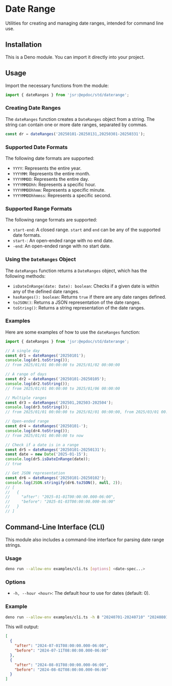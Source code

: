 # Date Range

Utilities for creating and managing date ranges, intended for command line use.

## Installation

This is a Deno module. You can import it directly into your project.

## Usage

Import the necessary functions from the module:

```typescript
import { dateRanges } from 'jsr:@epdoc/std/daterange';
```

### Creating Date Ranges

The `dateRanges` function creates a `DateRanges` object from a string. The string can contain one or more date ranges,
separated by commas.

```typescript
const dr = dateRanges('20250101-20250131,20250301-20250331');
```

### Supported Date Formats

The following date formats are supported:

- `YYYY`: Represents the entire year.
- `YYYYMM`: Represents the entire month.
- `YYYYMMDD`: Represents the entire day.
- `YYYYMMDDhh`: Represents a specific hour.
- `YYYYMMDDhhmm`: Represents a specific minute.
- `YYYYMMDDhhmmss`: Represents a specific second.

### Supported Range Formats

The following range formats are supported:

- `start-end`: A closed range. `start` and `end` can be any of the supported date formats.
- `start-`: An open-ended range with no end date.
- `-end`: An open-ended range with no start date.

### Using the `DateRanges` Object

The `dateRanges` function returns a `DateRanges` object, which has the following methods:

- `isDateInRange(date: Date): boolean`: Checks if a given date is within any of the defined date ranges.
- `hasRanges(): boolean`: Returns `true` if there are any date ranges defined.
- `toJSON()`: Returns a JSON representation of the date ranges.
- `toString()`: Returns a string representation of the date ranges.

### Examples

Here are some examples of how to use the `dateRanges` function:

```typescript
import { dateRanges } from 'jsr:@epdoc/std/daterange';

// A single day
const dr1 = dateRanges('20250101');
console.log(dr1.toString());
// from 2025/01/01 00:00:00 to 2025/01/02 00:00:00

// A range of days
const dr2 = dateRanges('20250101-20250105');
console.log(dr2.toString());
// from 2025/01/01 00:00:00 to 2025/01/06 00:00:00

// Multiple ranges
const dr3 = dateRanges('202501,202503-202504');
console.log(dr3.toString());
// from 2025/01/01 00:00:00 to 2025/02/01 00:00:00, from 2025/03/01 00:00:00 to 2025/05/01 00:00:00

// Open-ended range
const dr4 = dateRanges('20250101-');
console.log(dr4.toString());
// from 2025/01/01 00:00:00 to now

// Check if a date is in a range
const dr5 = dateRanges('20250101-20250131');
const date = new Date('2025-01-15');
console.log(dr5.isDateInRange(date));
// true

// Get JSON representation
const dr6 = dateRanges('20250101-20250102');
console.log(JSON.stringify(dr6.toJSON(), null, 2));
// [
//   {
//     "after": "2025-01-01T00:00:00.000-06:00",
//     "before": "2025-01-03T00:00:00.000-06:00"
//   }
// ]
```

## Command-Line Interface (CLI)

This module also includes a command-line interface for parsing date range strings.

### Usage

```bash
deno run --allow-env examples/cli.ts [options] <date-spec...>
```

### Options

- `-h, --hour <hour>`: The default hour to use for dates (default: 0).

### Example

```bash
deno run --allow-env examples/cli.ts -h 8 "20240701-20240710" "20240801"
```

This will output:

```json
[
  {
    "after": "2024-07-01T08:00:00.000-06:00",
    "before": "2024-07-11T08:00:00.000-06:00"
  },
  {
    "after": "2024-08-01T08:00:00.000-06:00",
    "before": "2024-08-02T08:00:00.000-06:00"
  }
]
```
